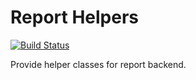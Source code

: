 **Report Helpers**
======
[![Build Status](https://travis-ci.org/go1com/report_helpers.svg?branch=master)](https://travis-ci.org/go1com/report_helpers)

Provide helper classes for report backend.
